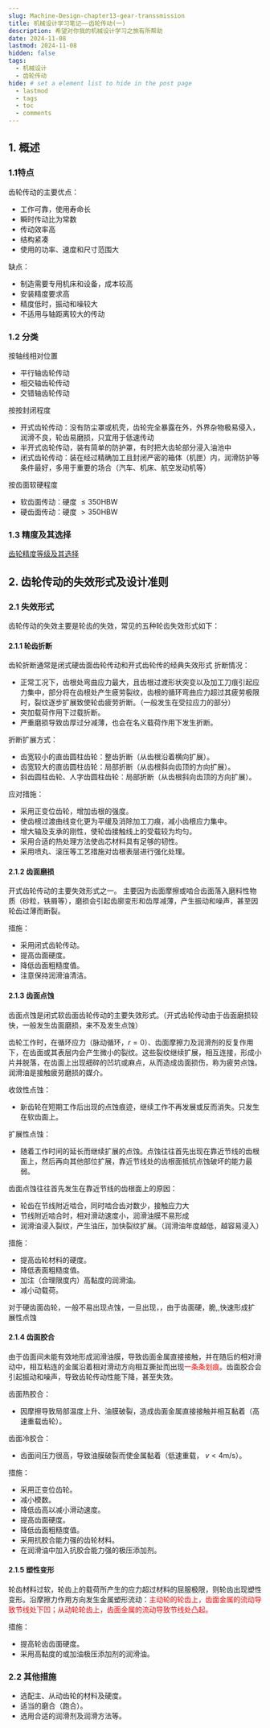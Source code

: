 ```yaml
---
slug: Machine-Design-chapter13-gear-transsmission
title: 机械设计学习笔记——齿轮传动(一)
description: 希望对你我的机械设计学习之旅有所帮助
date: 2024-11-08
lastmod: 2024-11-08
hidden: false
tags:
  - 机械设计
  - 齿轮传动
hide: # set a element list to hide in the post page
  - lastmod
  - tags
  - toc
  - comments
---
```


## 1. 概述

### 1.1特点

齿轮传动的主要优点：
- 工作可靠，使用寿命长
- 瞬时传动比为常数
- 传动效率高
- 结构紧凑
- 使用的功率、速度和尺寸范围大

缺点：
- 制造需要专用机床和设备，成本较高
- 安装精度要求高
- 精度低时，振动和噪较大
- 不适用与轴距离较大的传动

### 1.2 分类  

按轴线相对位置
- 平行轴齿轮传动
- 相交轴齿轮传动
- 交错轴齿轮传动

按按封闭程度
- 开式齿轮传动：没有防尘罩或机壳，齿轮完全暴露在外，外界杂物极易侵入，润滑不良，轮齿易磨损，只宜用于低速传动
- 半开式齿轮传动，装有简单的防护罩，有时把大齿轮部分浸入油池中
- 闭式齿轮传动：装在经过精确加工且封闭严密的箱体（机匣）内，润滑防护等条件最好，多用于重要的场合（汽车、机床、航空发动机等）

按齿面软硬程度
- 软齿面传动：硬度 $\leq 350 \text{HBW}$
- 硬齿面传动：硬度 $> 350 \text{HBW}$

### 1.3 精度及其选择

[齿轮精度等级及其选择](https://www.mechtool.cn/geardrive/geardrive_gearaccuracygradeanditsselection.html)

## 2. 齿轮传动的失效形式及设计准则

### 2.1 失效形式

齿轮传动的失效主要是轮齿的失效，常见的五种轮齿失效形式如下：

#### 2.1.1 轮齿折断

齿轮折断通常是闭式硬齿面齿轮传动和开式齿轮传的经典失效形式
折断情况：
- 正常工况下，齿根处弯曲应力最大，且齿根过渡形状突变以及加工刀痕引起应力集中，部分将在齿根处产生疲劳裂纹，齿根的循环弯曲应力超过其疲劳极限时，裂纹逐步扩展致使轮齿疲劳折断。（一般发生在受拉应力的部分）
- 突加载荷作用下过载折断。
- 严重磨损导致齿厚过分减薄，也会在名义载荷作用下发生折断。

折断扩展方式：
- 齿宽较小的直齿圆柱齿轮：整齿折断（从齿根沿着横向扩展）。
- 齿宽较大的直齿圆柱齿轮：局部折断（从齿根斜向齿顶的方向扩展）。
- 斜齿圆柱齿轮、人字齿圆柱齿轮：局部折断（从齿根斜向齿顶的方向扩展）。

应对措施：
- 采用正变位齿轮，增加齿根的强度。
- 使齿根过渡曲线变化更为平缓及消除加工刀痕，减小齿根应力集中。
- 增大轴及支承的刚性，使轮齿接触线上的受载较为均匀。
- 采用合适的热处理方法使齿芯材料具有足够的韧性。
- 采用喷丸、滚压等工艺措施对齿根表层进行强化处理。

#### 2.1.2 齿面磨损

开式齿轮传动的主要失效形式之一。
主要因为齿面摩擦或啮合齿面落入磨料性物质（砂粒，铁屑等），磨损会引起齿廓变形和齿厚减薄，产生振动和噪声，甚至因轮齿过薄而断裂。

措施：
- 采用闭式齿轮传动。
- 提高齿面硬度。
- 降低齿面粗糙度值。
- 注意保持润滑油清洁。

#### 2.1.3 齿面点蚀

齿面点蚀是闭式软齿面齿轮传动的主要失效形式。（开式齿轮传动由于齿面磨损较快，一般发生齿面磨损，来不及发生点蚀）

齿轮工作时，在循环应力（脉动循环，$r=0$）、齿面摩擦力及润滑剂的反复作用下，在齿面或其表层内会产生微小的裂纹。这些裂纹继续扩展，相互连接，形成小片并脱落，在齿面上出现细碎的凹坑或麻点，从而造成齿面损伤，称为疲劳点蚀。润滑油是接触疲劳磨损的媒介。


收敛性点蚀：
- 新齿轮在短期工作后出现的点蚀痕迹，继续工作不再发展或反而消失。只发生在软齿面上。

扩展性点蚀：
- 随着工作时间的延长而继续扩展的点蚀。点蚀往往首先出现在靠近节线的齿根面上，然后再向其他部位扩展，靠近节线处的齿根面抵抗点蚀破坏的能力最弱。

齿面点蚀往往首先发生在靠近节线的齿根面上的原因：
- 轮齿在节线附近啮合，同时啮合齿对数少，接触应力大
- 节线附近啮合时，相对滑动速度小，润滑油膜不易形成
- 润滑油浸入裂纹，产生油压，加快裂纹扩展。（润滑油年度越低，越容易浸入）

措施：
- 提高齿轮材料的硬度。
- 降低表面粗糙度值。
- 加注（合理限度内）高黏度的润滑油。
- 减小动载荷。

对于硬齿面齿轮，一般不易出现点蚀，一旦出现，，由于齿面硬，脆,,快速形成扩展性点蚀
#### 2.1.4 齿面胶合

由于齿面间未能有效地形成润滑油膜，导致齿面金属直接接触，并在随后的相对滑动中，相互粘连的金属沿着相对滑动方向相互撕扯而出现<span style="color: red;">一条条划痕</span>。齿面胶合会引起振动和噪声，导致齿轮传动性能下降，甚至失效。

齿面热胶合：
- 因摩擦导致局部温度上升、油膜破裂，造成齿面金属直接接触并相互黏着（高速重载齿轮）。

齿面冷胶合：
- 齿面间压力很高，导致油膜破裂而使金属黏着（低速重载， $v < 4 \text{m/s}$）。

措施：
- 采用正变位齿轮。
- 减小模数。
- 降低齿高以减小滑动速度。
- 提高齿面硬度。
- 降低齿面粗糙度值。
- 采用抗胶合能力强的齿轮材料。
- 在润滑油中加入抗胶合能力强的极压添加剂。

#### 2.1.5 塑性变形

轮齿材料过软，轮齿上的载荷所产生的应力超过材料的屈服极限，则轮齿出现塑性变形。沿摩擦力作用方向发生金属塑形流动：<span style="color: red;">主动轮的轮齿上，齿面金属的流动导致节线处下凹；从动轮轮齿上，齿面金属的流动导致节线处凸起。</span>

措施：
- 提高轮齿齿面硬度。
- 采用高黏度的或加油极压添加剂的润滑油。

### 2.2 其他措施

- 选配主、从动齿轮的材料及硬度。
- 适当的磨合（跑合）。
- 选用合适的润滑剂及润滑方法等。


